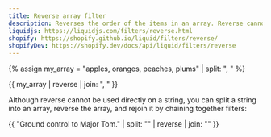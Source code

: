 ```yaml
---
title: Reverse array filter
description: Reverses the order of the items in an array. Reverse cannot reverse a string.
liquidjs: https://liquidjs.com/filters/reverse.html
shopify: https://shopify.github.io/liquid/filters/reverse/
shopifyDev: https://shopify.dev/docs/api/liquid/filters/reverse
---
```

{% assign my_array = "apples, oranges, peaches, plums" | split: ", " %}

{{ my_array | reverse | join: ", " }}

Although reverse cannot be used directly on a string, you can split a string into an array, reverse the array, and rejoin it by chaining together filters:

{{ "Ground control to Major Tom." | split: "" | reverse | join: "" }}